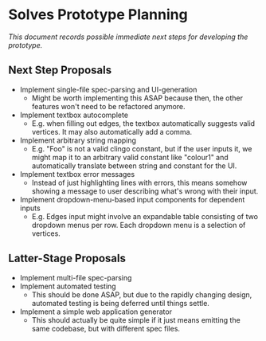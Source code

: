 # Solves Prototype Planning

*This document records possible immediate next steps for developing the prototype.*

## Next Step Proposals

- Implement single-file spec-parsing and UI-generation
    - Might be worth implementing this ASAP because then, the other features won't need to be refactored anymore.
- Implement textbox autocomplete
    - E.g. when filling out edges, the textbox automatically suggests valid vertices. It may also automatically add a comma.
- Implement arbitrary string mapping
    - E.g. "Foo" is not a valid clingo constant, but if the user inputs it, we might map it to an arbitrary valid constant like "colour1" and automatically translate between string and constant for the UI.
- Implement textbox error messages
    - Instead of just highlighting lines with errors, this means somehow showing a message to user describing what's wrong with their input.
- Implement dropdown-menu-based input components for dependent inputs
    - E.g. Edges input might involve an expandable table consisting of two dropdown menus per row. Each dropdown menu is a selection of vertices.

## Latter-Stage Proposals

- Implement multi-file spec-parsing
- Implement automated testing
    - This should be done ASAP, but due to the rapidly changing design, automated testing is being deferred until things settle.
- Implement a simple web application generator
    - This should actually be quite simple if it just means emitting the same codebase, but with different spec files.

